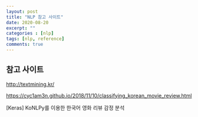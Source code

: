 ```yaml
---
layout: post
title: "NLP 참고 사이트"
date: 2020-08-20
excerpt: ""
categories : [nlp]
tags: [nlp, reference]
comments: true
---
```




## 참고 사이트


<http://textmining.kr/>


<https://cyc1am3n.github.io/2018/11/10/classifying_korean_movie_review.html>

[Keras] KoNLPy를 이용한 한국어 영화 리뷰 감정 분석
 
